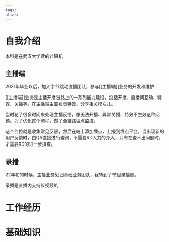 ```yaml
---
tags: 
alias:
---
```

# 自我介绍
本科是在武汉大学读的计算机
## 主播端
2021年毕业以后，加入字节跳动直播团队，参与[[主播端]]业务的开发和维护

[[主播端]]业务是主播开播链路上的一系列能力建设，包括开播、直播间互动、特效、关播等。在主播端主要负责特效、分享相关模块儿。

当时花了很多时间来处理主播反馈，像无法开播、异常关播、特效不生效这种问题。为了优化这个流程，做了全链路埋点监控。

这个监控就是收集常见反馈，然后在端上添加埋点，上报到埋点平台，当出现新的用户反馈时，由QA直接进行查询，不需要RD人力的介入，只有在查不出问题时，才需要RD的进一步排查。
## 录播
22年初的时候，主播业务划归基础业务团队，我转到了节目录播侧。

录播是直播内支持长视频的


# 工作经历

# 基础知识
